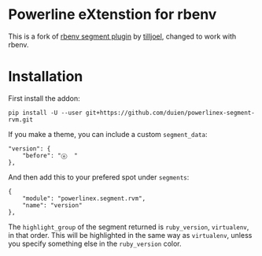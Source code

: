 # Powerline eXtenstion for rbenv

This is a fork of [rbenv segment plugin](https://github.com/tilljoel/powerlinex-segment-rbenv) by [tilljoel](https://github.com/tilljoel), changed to work with rbenv.

# Installation

First install the addon:

    pip install -U --user git+https://github.com/duien/powerlinex-segment-rvm.git

If you make a theme, you can include a custom `segment_data`:

    "version": {
        "before": "ⓔ  "
    },

And then add this to your prefered spot under `segments`:

    {
        "module": "powerlinex.segment.rvm",
        "name": "version"
    },


The `highlight_group` of the segment returned is `ruby_version`, `virtualenv`,
in that order. This will be highlighted in the same way as `virtualenv`, unless
you specify something else in the `ruby_version` color.
